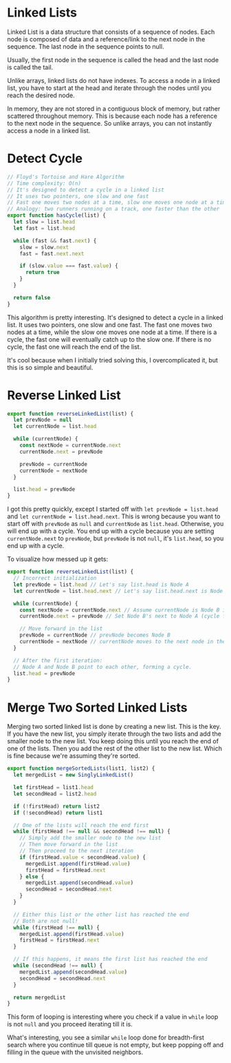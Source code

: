 # Linked Lists

Linked List is a data structure that consists of a sequence of nodes. Each node is composed of data and a reference/link to the next node in the sequence. The last node in the sequence points to null.

Usually, the first node in the sequence is called the head and the last node is called the tail.

Unlike arrays, linked lists do not have indexes. To access a node in a linked list, you have to start at the head and iterate through the nodes until you reach the desired node.

In memory, they are not stored in a contiguous block of memory, but rather scattered throughout memory. This is because each node has a reference to the next node in the sequence. So unlike arrays, you can not instantly access a node in a linked list.

# Detect Cycle

```js
// Floyd's Tortoise and Hare Algorithm
// Time complexity: O(n)
// It's designed to detect a cycle in a linked list
// It uses two pointers, one slow and one fast
// Fast one moves two nodes at a time, slow one moves one node at a time
// Analogy: two runners running on a track, one faster than the other
export function hasCycle(list) {
  let slow = list.head
  let fast = list.head

  while (fast && fast.next) {
    slow = slow.next
    fast = fast.next.next

    if (slow.value === fast.value) {
      return true
    }
  }

  return false
}
```

This algorithm is pretty interesting. It's designed to detect a cycle in a linked list. It uses two pointers, one slow and one fast. The fast one moves two nodes at a time, while the slow one moves one node at a time. If there is a cycle, the fast one will eventually catch up to the slow one. If there is no cycle, the fast one will reach the end of the list.

It's cool because when I initially tried solving this, I overcomplicated it, but this is so simple and beautiful.

# Reverse Linked List

```js
export function reverseLinkedList(list) {
  let prevNode = null
  let currentNode = list.head

  while (currentNode) {
    const nextNode = currentNode.next
    currentNode.next = prevNode

    prevNode = currentNode
    currentNode = nextNode
  }

  list.head = prevNode
}
```

I got this pretty quickly, except I started off with `let prevNode = list.head` and `let currentNode = list.head.next`. This is wrong because you want to start off with `prevNode` as `null` and `currentNode` as `list.head`. Otherwise, you will end up with a cycle. You end up with a cycle because you are setting `currentNode.next` to `prevNode`, but `prevNode` is not `null`, it's `list.head`, so you end up with a cycle.

To visualize how messed up it gets:

```js
export function reverseLinkedList(list) {
  // Incorrect initialization
  let prevNode = list.head // Let's say list.head is Node A
  let currentNode = list.head.next // Let's say list.head.next is Node B

  while (currentNode) {
    const nextNode = currentNode.next // Assume currentNode is Node B initially
    currentNode.next = prevNode // Set Node B's next to Node A (cycle formed here)

    // Move forward in the list
    prevNode = currentNode // prevNode becomes Node B
    currentNode = nextNode // currentNode moves to the next node in the original list
  }

  // After the first iteration:
  // Node A and Node B point to each other, forming a cycle.
  list.head = prevNode
}
```

# Merge Two Sorted Linked Lists

Merging two sorted linked list is done by creating a new list. This is the key. If you have the new list, you simply iterate through the two lists and add the smaller node to the new list. You keep doing this until you reach the end of one of the lists. Then you add the rest of the other list to the new list. Which is fine because we're assuming they're sorted.

```js
export function mergeSortedLists(list1, list2) {
  let mergedList = new SinglyLinkedList()

  let firstHead = list1.head
  let secondHead = list2.head

  if (!firstHead) return list2
  if (!secondHead) return list1

  // One of the lists will reach the end first
  while (firstHead !== null && secondHead !== null) {
    // Simply add the smaller node to the new list
    // Then move forward in the list
    // Then proceed to the next iteration
    if (firstHead.value < secondHead.value) {
      mergedList.append(firstHead.value)
      firstHead = firstHead.next
    } else {
      mergedList.append(secondHead.value)
      secondHead = secondHead.next
    }
  }

  // Either this list or the other list has reached the end
  // Both are not null!
  while (firstHead !== null) {
    mergedList.append(firstHead.value)
    firstHead = firstHead.next
  }

  // If this happens, it means the first list has reached the end
  while (secondHead !== null) {
    mergedList.append(secondHead.value)
    secondHead = secondHead.next
  }

  return mergedList
}
```

This form of looping is interesting where you check if a value in `while` loop is not `null` and you proceed iterating till it is.

What's interesting, you see a similar `while` loop done for breadth-first search where you continue till queue is not empty, but keep popping off and filling in the queue with the unvisited neighbors.
